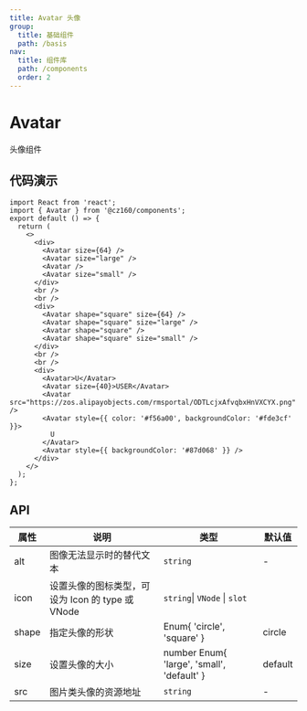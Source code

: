 ```yaml
---
title: Avatar 头像
group:
  title: 基础组件
  path: /basis
nav:
  title: 组件库
  path: /components
  order: 2
---
```


# Avatar

头像组件

## 代码演示

```tsx
import React from 'react';
import { Avatar } from '@cz160/components';
export default () => {
  return (
    <>
      <div>
        <Avatar size={64} />
        <Avatar size="large" />
        <Avatar />
        <Avatar size="small" />
      </div>
      <br />
      <br />
      <div>
        <Avatar shape="square" size={64} />
        <Avatar shape="square" size="large" />
        <Avatar shape="square" />
        <Avatar shape="square" size="small" />
      </div>
      <br />
      <br />
      <div>
        <Avatar>U</Avatar>
        <Avatar size={40}>USER</Avatar>
        <Avatar src="https://zos.alipayobjects.com/rmsportal/ODTLcjxAfvqbxHnVXCYX.png" />
        <Avatar style={{ color: '#f56a00', backgroundColor: '#fde3cf' }}>
          U
        </Avatar>
        <Avatar style={{ backgroundColor: '#87d068' }} />
      </div>
    </>
  );
};
```

## API

| 属性  | 说明                                             | 类型                                       | 默认值  |
| ----- | ------------------------------------------------ | ------------------------------------------ | ------- |
| alt   | 图像无法显示时的替代文本                         | `string`                                   | -       |
| icon  | 设置头像的图标类型，可设为 Icon 的 type 或 VNode | `string`\| `VNode` \| `slot`               |
| shape | 指定头像的形状                                   | Enum{ 'circle', 'square' }                 | circle  |
| size  | 设置头像的大小                                   | number Enum{ 'large', 'small', 'default' } | default |
| src   | 图片类头像的资源地址                             | `string`                                   | -       |
